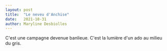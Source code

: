 ```yaml
---
layout: post
title:  "Le neveu d'Anchise"
date:   2021-10-31
author: Maryline Desbiolles
---
```

C'est une campagne devenue banlieue. C'est la lumière d'un ado au milieu du gris.
